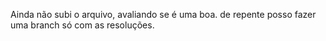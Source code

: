 Ainda não subi o arquivo, avaliando se é uma boa. de repente posso fazer uma branch só com as resoluções. 